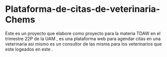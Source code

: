 # Plataforma-de-citas-de-veterinaria-Chems
Este es un proyecto que elabore como proyecto para la materia TDAW en el trimestre 22P de la UAM , es una plataforma web para agendar citas en una veterinaria asi mismo es un consultor de las misma para los veterinarios que este logeados en este .
